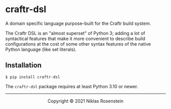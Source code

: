 # craftr-dsl

A domain specific language purpose-built for the Craftr build system.

The Craftr DSL is an "almost superset" of Python 3; adding a lot of syntactical features that make it more
convenient to describe build configurations at the cost of some other syntax features of the native Python
language (like set literals).

## Installation

    $ pip install craftr-dsl

The `craftr-dsl` package requires at least Python 3.10 or newer.

---

<p align="center">Copyright &copy; 2021 Niklas Rosenstein</p>

